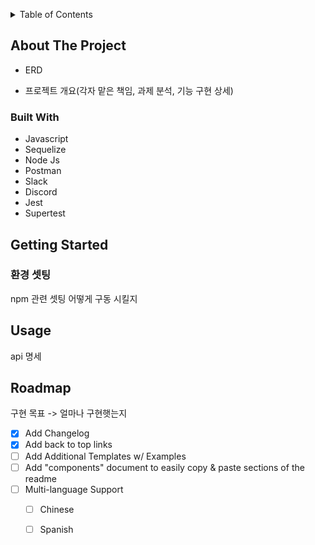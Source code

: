 <!-- Improved compatibility of back to top link: See: https://github.com/othneildrew/Best-README-Template/pull/73 -->
<a name="readme-top"></a>
<!--
*** Thanks for checking out the Best-README-Template. If you have a suggestion
*** that would make this better, please fork the repo and create a pull request
*** or simply open an issue with the tag "enhancement".
*** Don't forget to give the project a star!
*** Thanks again! Now go create something AMAZING! :D
-->





<!-- TABLE OF CONTENTS -->
<details>
  <summary>Table of Contents</summary>
  <ol>
    <li>
      <a href="#about-the-project">About The Project</a>
      <ul>
        <li><a href="#built-with">Built With</a></li>
      </ul>
    </li>
    <li>
      <a href="#getting-started">Getting Started</a>
   
    </li>
    <li><a href="#usage">Usage</a></li>
    <li><a href="#roadmap">Roadmap</a></li>
  </ol>
</details>



<!-- ABOUT THE PROJECT -->
## About The Project

- ERD

- 프로젝트 개요(각자 맡은 책임, 과제 분석, 기능 구현 상세)


### Built With

- Javascript
- Sequelize
- Node Js
- Postman
- Slack
- Discord
- Jest
- Supertest



<!-- GETTING STARTED -->
## Getting Started



### 환경 셋팅

npm 관련 셋팅 어떻게 구동 시킬지 



<!-- USAGE EXAMPLES -->
## Usage

api 명세


<!-- ROADMAP -->
## Roadmap

구현 목표 -> 얼마나 구현햇는지 

- [x] Add Changelog
- [x] Add back to top links
- [ ] Add Additional Templates w/ Examples
- [ ] Add "components" document to easily copy & paste sections of the readme
- [ ] Multi-language Support
    - [ ] Chinese
    - [ ] Spanish


